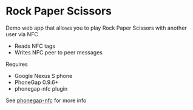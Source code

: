 # Rock Paper Scissors

Demo web app that allows you to play Rock Paper Scissors with another user via NFC

* Reads NFC tags
* Writes NFC peer to peer messages

Requires 

* Google Nexus S phone
* PhoneGap 0.9.6+
* phonegap-nfc plugin

See [phonegap-nfc](https://github.com/chariotsolutions/phonegap-nfc) for more info